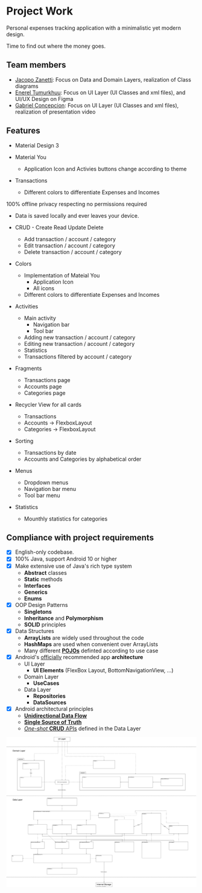 # Project Work

<!-- General project description -->

Personal expenses tracking application with a minimalistic yet modern design.

Time to find out where the money goes.

## Team members

<!-- Division of work among team members -->

- [Jacopo Zanetti][1]: Focus on Data and Domain Layers, realization of Class diagrams
- [Enerel Tumurkhuu][2]: Focus on UI Layer (UI Classes and xml files), and UI/UX Design on Figma
- [Gabriel Concepcion][3]: Focus on UI Layer (UI Classes and xml files), realization of presentation video

[1]: https://jacza.net/github
[2]: https://github.com/eenerere/
[3]: https://github.com/g-concept999

## Features

<!-- Implemented features -->

- Material Design 3
- Material You

  - Application Icon and Activies buttons change according to theme

- Transactions

  - Different colors to differentiate Expenses and Incomes

100% offline
privacy respecting
no permissions required

- Data is saved locally and ever leaves your device.

- CRUD - Create Read Update Delete
  - Add transaction / account / category
  - Edit transaction / account / category
  - Delete transaction / account / category
- Colors
  - Implementation of Mateial You
    - Application Icon
    - All icons
  - Different colors to differentiate Expenses and Incomes
- Activities
  - Main activity
    - Navigation bar
    - Tool bar
  - Adding new transaction / account / category
  - Editing new transaction / account / category
  - Statistics
  - Transactions filtered by account / category
- Fragments
  - Transactions page
  - Accounts page
  - Categories page
- Recycler View for all cards
  - Transactions
  - Accounts -> FlexboxLayout
  - Categories -> FlexboxLayout
- Sorting
  - Transactions by date
  - Accounts and Categories by alphabetical order
- Menus
  - Dropdown menus
  - Navigation bar menu
  - Tool bar menu
- Statistics
  - Mounthly statistics for categories

## Compliance with project requirements

- [x] English-only codebase.
- [x] 100% Java, support Android 10 or higher
- [x] Make extensive use of Java's rich type system
  - **Abstract** classes
  - **Static** methods
  - **Interfaces**
  - **Generics**
  - **Enums**
- [x] OOP Design Patterns
  - **Singletons**
  - **Inheritance** and **Polymorphism**
  - **SOLID** principles
- [x] Data Structures
  - **ArrayLists** are widely used throughout the code
  - **HashMaps** are used when convenient over ArrayLists
  - Many different [**POJOs**][4] definted according to use case
- [x] Android's [officially][5] recommended app **architecture**
  - UI Layer
    - **UI Elements** (FlexBox Layout, BottomNavigationView, ...)
  - Domain Layer
    - **UseCases**
  - Data Layer
    - **Repositories**
    - **DataSources**
- [x] Android architectural principles
  - [**Unidirectional Data Flow**][7]
  - [**Single Source of Truth**][6]
  - [_One-shot_ **CRUD** APIs][8] defined in the Data Layer

[4]: https://en.wikipedia.org/wiki/Plain_old_Java_object
[5]: https://developer.android.com/topic/architecture#recommended-app-arch
[6]: https://developer.android.com/topic/architecture/data-layer#source-of-truth
[7]: https://developer.android.com/topic/architecture#unidirectional-data-flow
[8]: https://developer.android.com/topic/architecture/data-layer#expose-apis

[![class diagram](./docs/class-diagram.svg)](https://raw.githubusercontent.com/jaczanet/Expenses/96513d620ee8923b46ea1cc3e5fb685a0398f8eb/docs/class-diagram.svg "Open raw")
